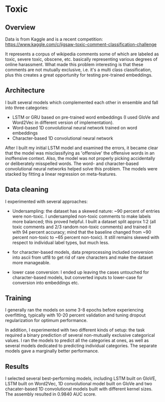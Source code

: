 # Toxic 

## Overview

Data is from Kaggle and is a recent competition:
https://www.kaggle.com/c/jigsaw-toxic-comment-classification-challenge

It represents a corpus of wikipedia comments some of which are labeled as toxic, severe toxic, obscene, etc. basically representing various degrees of online harassment. What made this problem interesting is that these comments are not mutually exclusive, i.e. it's a multi class classification, plus this creates a great opportunity for testing pre-trained embeddings.

## Architecture

I built several models which complemented each other in ensemble and fall into three categories:

- LSTM or GRU based on pre-trained word embeddings (I used GloVe and Word2Vec in different version of implementation). 
- Word-based 1D convolutional neural network trained on word embeddings
- Character-based 1D convolutional neural network

After I built my initial LSTM model and examined the errors, it became clear that the model was misclassifying as 'offensive' the offensive words in an inoffensive context. Also, the model was not properly picking accidentally or deliberately misspelled words. The word- and character-based convolutional neural networks helped solve this problem. The models were stacked by fitting a linear regression on meta-features.

## Data cleaning

I experimented with several approaches:

- Undersampling: the dataset has a skewed nature: ~90 percent of entries were non-toxic. I undersampled non-toxic comments to make labels more balanced; this proved helpful. I built a dataset split approx 1:2 (all toxic comments and 2/3 random non-toxic comments) and trained it with 94 percent accuracy; mind that the baseline changed from ~90 percent non-toxic to ~65 percent non-toxic). It still remains skewed with respect to individual label types, but much less.

- for character-based models, data preprocessing included conversion into ascii from utf8 to get rid of rare characters and make the dataset more manageable. 

- lower case conversion: I ended up leaving the cases untouched for character-based models, but converted inputs to lower-case for conversion into embeddings
etc.

## Training

I generally ran the models on some 3-8 epochs before experiencing overfitting, typically with 10-20 percent validation and tuning dropout regularization for optimum performance. 

In addition, I experimented with two different kinds of setup: the task required a binary prediction of several non-mutually exclusive categorical values. I ran the models to predict all the categories at ones, as well as several models dedicated to predicting individual categories. The separate models gave a marginally better performance.

## Results

I selected several best-performing models, including LSTM built on GloVE, LSTM built on Word2Vec, 1D convolutional model built on GloVe and two chacater-based 1D convolutional models built with different kernel sizes. The assembly resulted in 0.9840 AUC score.



